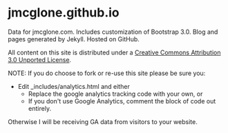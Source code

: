 jmcglone.github.io
========

Data for jmcglone.com. Includes customization of Bootstrap 3.0. Blog and pages generated by Jekyll. Hosted on GitHub.

All content on this site is distributed under a [Creative Commons Attribution 3.0 Unported License](http://creativecommons.org/licenses/by/3.0/deed.en_US).

NOTE: If you do choose to fork or re-use this site please be sure you:

* Edit _includes/analytics.html and either
  * Replace the google analytics tracking code with your own, or
  * If you don't use Google Analytics, comment the block of code out entirely.

Otherwise I will be receiving GA data from visitors to your website.
